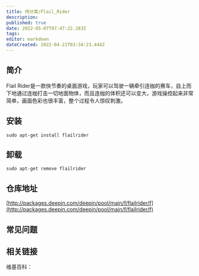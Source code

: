 ```yaml
---
title: 待分类/Flail_Rider
description: 
published: true
date: 2022-05-07T07:47:22.283Z
tags: 
editor: markdown
dateCreated: 2022-04-21T03:34:23.444Z
---
```


## 简介

Flail Rider是一款快节奏的桌面游戏，玩家可以驾驶一辆牵引连枷的赛车，自上而下地通过连枷打击一切地面物体，而且连枷的体积还可以变大，游戏操控起来非常简单，画面色彩也很丰富，整个过程令人惊叹刺激。 

## 安装

`sudo apt-get install flailrider`

## 卸载

`sudo apt-get remove flailrider`

## 仓库地址

[http://packages.deepin.com/deepin/pool/main/f/flailrider/f](http://packages.deepin.com/deepin/pool/main/f/flailrider/f)


## 常见问题


## 相关链接

维基百科：